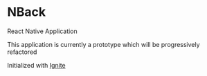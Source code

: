 #  NBack

React Native Application

This application is currently a prototype which will be progressively refactored

Initialized with [Ignite](https://github.com/infinitered/ignite.git)
